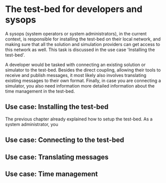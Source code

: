# The test-bed for developers and sysops

A sysops (system operators or system administrators), in the current context, is responsible for installing the test-bed on their local network, and making sure that all the solution and simulation providers can get access to this network as well. This task is discussed in the use case 'Installing the test-bed'.

A developer would be tasked with connecting an existing solution or simulator to the test-bed. Besides the direct coupling, allowing their tools to receive and publish messages, it most likely also involves translating existing messages to their own format. Finally, in case you are connecting a simulator, you also need information more detailed information about the time management in the test-bed.

## Use case: Installing the test-bed

The previous chapter already explained how to setup the test-bed. As a system administrator, you

## Use case: Connecting to the test-bed

## Use case: Translating messages

## Use case: Time management

